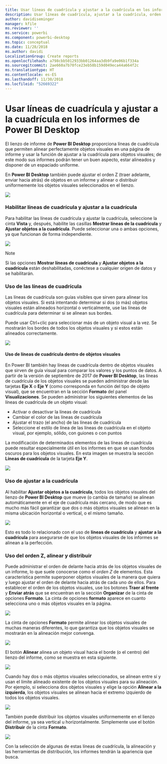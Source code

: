 ```yaml
---
title: Usar líneas de cuadrícula y ajustar a la cuadrícula en los informes de Power BI Desktop
description: Usar líneas de cuadrícula, ajustar a la cuadrícula, orden Z, alineación y distribución en los informes de Power BI Desktop
author: davidiseminger
manager: kfile
ms.reviewer: ''
ms.service: powerbi
ms.component: powerbi-desktop
ms.topic: conceptual
ms.date: 11/28/2018
ms.author: davidi
LocalizationGroup: Create reports
ms.openlocfilehash: a798cbb5012933bb01264aa3db9fa9e06b1f334a
ms.sourcegitcommit: 2ae660a7b70fce23eb58b159d049eca44a664f2c
ms.translationtype: HT
ms.contentlocale: es-ES
ms.lasthandoff: 11/30/2018
ms.locfileid: "52669322"
---
```

# <a name="use-gridlines-and-snap-to-grid-in-power-bi-desktop-reports"></a>Usar líneas de cuadrícula y ajustar a la cuadrícula en los informes de Power BI Desktop
El lienzo de informe de **Power BI Desktop** proporciona líneas de cuadrícula que permiten alinear perfectamente objetos visuales en una página de informe y usar la función de ajustar a la cuadrícula para objetos visuales; de este modo sus informes podrán tener un buen aspecto, estar alineados y disponer de un espaciado uniforme.

En **Power BI Desktop** también puede ajustar el orden Z (traer adelante, enviar hacia atrás) de objetos en un informe y alinear o distribuir uniformemente los objetos visuales seleccionados en el lienzo.

![](media/desktop-gridlines-snap-to-grid/snap-to-grid_0.png)

### <a name="enabling-gridlines-and-snap-to-grid"></a>Habilitar líneas de cuadrícula y ajustar a la cuadrícula
Para habilitar las líneas de cuadrícula y ajustar la cuadrícula, seleccione la cinta **Vista** y, después, habilite las casillas **Mostrar líneas de la cuadrícula** y **Ajustar objetos a la cuadrícula**. Puede seleccionar una o ambas opciones, ya que funcionan de forma independiente.

![](media/desktop-gridlines-snap-to-grid/snap-to-grid_1.png)

> [!NOTE]
> Si las opciones **Mostrar líneas de cuadrícula** y **Ajustar objetos a la cuadrícula** están deshabilitadas, conéctese a cualquier origen de datos y se habilitarán.
> 
> 

### <a name="using-gridlines"></a>Uso de las líneas de cuadrícula
Las líneas de cuadrícula son guías visibles que sirven para alinear los objetos visuales. Si está intentando determinar si dos (o más) objetos visuales están alineados horizontal o verticalmente, use las líneas de cuadrícula para determinar si se alinean sus bordes.

Puede usar Ctrl+clic para seleccionar más de un objeto visual a la vez. Se mostrarán los bordes de todos los objetos visuales y si estos están alineados correctamente.

![](media/desktop-gridlines-snap-to-grid/snap-to-grid_2.png)

#### <a name="using-gridlines-inside-visuals"></a>Uso de líneas de cuadrícula dentro de objetos visuales
En Power BI también hay líneas de cuadrícula dentro de objetos visuales que sirven de guía visual para comparar los valores y los puntos de datos. A partir de la versión de septiembre de 2017 de **Power BI Desktop**, las líneas de cuadrícula de los objetos visuales se pueden administrar desde las tarjetas **Eje X** o **Eje Y** (como corresponda en función del tipo de objeto visual), que se encuentran en la sección **Formato** del panel **Visualizaciones**. Se pueden administrar los siguientes elementos de las líneas de cuadrícula de un objeto visual:

* Activar o desactivar la líneas de cuadrícula
* Cambiar el color de las líneas de cuadrícula
* Ajustar el trazo (el ancho) de las líneas de cuadrícula
* Seleccione el estilo de línea de las líneas de cuadrícula en el objeto visual, por ejemplo, sólido, con guiones o con puntos

La modificación de determinados elementos de las líneas de cuadrícula puede resultar especialmente útil en los informes en que se usan fondos oscuros para los objetos visuales. En esta imagen se muestra la sección **Líneas de cuadrícula** de la tarjeta **Eje Y**.

![](media/desktop-gridlines-snap-to-grid/snap-to-grid_9.png)

### <a name="using-snap-to-grid"></a>Uso de ajustar a la cuadrícula
Al habilitar **Ajustar objetos a la cuadrícula**, todos los objetos visuales del lienzo de **Power BI Desktop** que mueve (o cambia de tamaño) se alinean automáticamente en el eje de cuadrícula más cercano, de modo que es mucho más fácil garantizar que dos o más objetos visuales se alinean en la misma ubicación horizontal o vertical, o el mismo tamaño.

![](media/desktop-gridlines-snap-to-grid/snap-to-grid_3.png)

Esto es todo lo relacionado con el uso de **líneas de cuadrícula** y **ajustar a la cuadrícula** para asegurarse de que los objetos visuales de los informes se alinean a la perfección.

### <a name="using-z-order-align-and-distribute"></a>Uso del orden Z, alinear y distribuir
Puede administrar el orden de delante hacia atrás de los objetos visuales de un informe, lo que suele conocerse como el *orden Z* de elementos. Esta característica permite superponer objetos visuales de la manera que quiera y luego ajustar el orden de delante hacia atrás de cada uno de ellos. Para establecer el orden de los objetos visuales, use los botones **Traer al frente** y **Enviar atrás** que se encuentran en la sección **Organizar** de la cinta de opciones **Formato**. La cinta de opciones **formato** aparece en cuanto selecciona uno o más objetos visuales en la página.

![](media/desktop-gridlines-snap-to-grid/snap-to-grid_4.png)

La cinta de opciones **Formato** permite alinear los objetos visuales de muchas maneras diferentes, lo que garantiza que los objetos visuales se mostrarán en la alineación mejor convenga.

![](media/desktop-gridlines-snap-to-grid/snap-to-grid_5.png)

El botón **Alinear** alinea un objeto visual hacia el borde (o el centro) del lienzo del informe, como se muestra en esta siguiente.

![](media/desktop-gridlines-snap-to-grid/snap-to-grid_6.png)

Cuando hay dos o más objetos visuales seleccionados, se alinean entre sí y usan el límite alineado existente de los objetos visuales para su alineación. Por ejemplo, si selecciona dos objetos visuales y elige la opción **Alinear a la izquierda**, los objetos visuales se alinean hacia el extremo izquierdo de todos los objetos visuales.

![](media/desktop-gridlines-snap-to-grid/snap-to-grid_7.png)

También puede distribuir los objetos visuales uniformemente en el lienzo del informe, ya sea vertical u horizontalmente. Simplemente use el botón **Distribuir** de la cinta **Formato**.

![](media/desktop-gridlines-snap-to-grid/snap-to-grid_8.png)

Con la selección de algunas de estas líneas de cuadrícula, la alineación y las herramientas de distribución, los informes tendrán la apariencia que busca.

